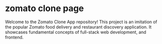 # zomato clone page

Welcome to the Zomato Clone App repository! This project is an imitation of the popular Zomato food delivery and restaurant discovery application. It showcases fundamental concepts of full-stack web development, and frontend.
